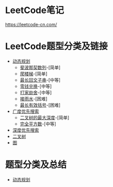 # LeetCode笔记

https://leetcode-cn.com/

# LeetCode题型分类及链接

- [动态规划](https://leetcode-cn.com/tag/dynamic-programming/problemset/)
    - [斐波那契数列](https://leetcode-cn.com/problems/fei-bo-na-qi-shu-lie-lcof/)-[简单]
    - [爬楼梯](https://leetcode-cn.com/problems/climbing-stairs/)-[简单]
    - [最长回文子串](https://leetcode-cn.com/problems/longest-palindromic-substring/)-[中等]
    - [零钱兑换](https://leetcode-cn.com/problems/coin-change/)-[中等]
    - [打家劫舍](https://leetcode-cn.com/problems/house-robber/)-[中等]
    - [接雨水](https://leetcode-cn.com/problems/trapping-rain-water/)-[困难]
    - [最长有效括号](https://leetcode-cn.com/problems/longest-valid-parentheses/)-[困难]
- [广度优先搜索](https://leetcode-cn.com/tag/breadth-first-search/problemset/)
    - [二叉树的最大深度](https://leetcode-cn.com/problems/maximum-depth-of-binary-tree/)-[简单]
    - [完全平方数](https://leetcode-cn.com/problems/perfect-squares/)-[中等]
- [深度优先搜索](https://leetcode-cn.com/tag/depth-first-search/problemset/)
- [二叉树](https://leetcode-cn.com/tag/binary-tree/problemset/)
- [图](https://leetcode-cn.com/tag/graph/problemset/)

# 题型分类及总结

- [动态规划](dynamic-programming/动态规划.md)

